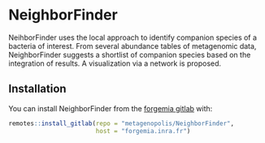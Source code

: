 
<!-- README.md is generated from README.Rmd. Please edit that file -->

# NeighborFinder

<!-- badges: start -->
<!-- badges: end -->

NeihborFinder uses the local approach to identify companion species of a
bacteria of interest. From several abundance tables of metagenomic data,
NeighborFinder suggests a shortlist of companion species based on the
integration of results. A visualization via a network is proposed.

## Installation

You can install NeighborFinder from the [forgemia
gitlab](metagenopolis/NeighborFinder) with:

``` r
remotes::install_gitlab(repo = "metagenopolis/NeighborFinder", 
                        host = "forgemia.inra.fr")
```
